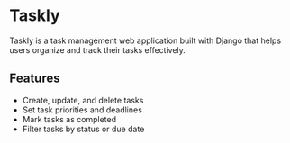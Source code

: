 # Taskly

Taskly is a task management web application built with Django that helps users organize and track their tasks effectively.

## Features
- Create, update, and delete tasks
- Set task priorities and deadlines
- Mark tasks as completed
- Filter tasks by status or due date

